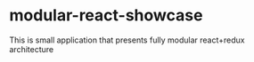 # modular-react-showcase
This is small application that presents fully modular react+redux architecture

